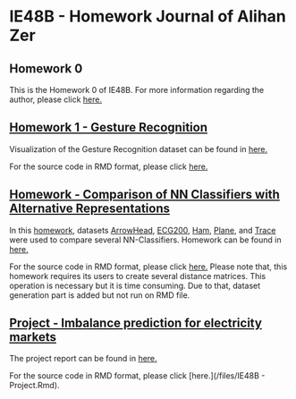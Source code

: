 # IE48B - Homework Journal of Alihan Zer

## Homework 0

This is the Homework 0 of IE48B. For more information regarding the author, please click [here.](/files/AlihanZer.md)

## [Homework 1 - Gesture Recognition](/files/ie48b_hw1_1.html)

Visualization of the Gesture Recognition dataset can be found in [here.](/files/ie48b_hw1_1.html)

For the source code in RMD format, please click [here.](/files/ie48b_hw1_1.Rmd)

## [Homework - Comparison of NN Classifiers with Alternative Representations](/files/IE48B-HW3.html)

In this [homework](/files/IE48B-HW3.html), datasets [ArrowHead](http://www.timeseriesclassification.com/description.php?Dataset=ArrowHead), [ECG200](http://www.timeseriesclassification.com/description.php?Dataset=ECG200), [Ham](http://www.timeseriesclassification.com/description.php?Dataset=Ham), [Plane](http://www.timeseriesclassification.com/description.php?Dataset=Plane), and [Trace](http://www.timeseriesclassification.com/description.php?Dataset=Trace) were used to compare several NN-Classifiers. Homework can be found in [here.](/files/IE48B-HW3.html)

For the source code in RMD format, please click [here.](/files/IE48B-HW3.Rmd) 
Please note that, this homework requires its users to create several distance matrices. This operation is necessary but it is time consuming. Due to that, dataset generation part is added but not run on RMD file.

## [Project - Imbalance prediction for electricity markets](/files/IE48B---Project.html)

The project report can be found in [here.](/files/IE48B---Project.html)

For the source code in RMD format, please click [here.](/files/IE48B - Project.Rmd). 
